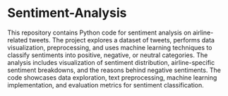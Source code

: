 # Sentiment-Analysis
This repository contains Python code for sentiment analysis on airline-related tweets. The project explores a dataset of tweets, performs data visualization, preprocessing, and uses machine learning techniques to classify sentiments into positive, negative, or neutral categories. The analysis includes visualization of sentiment distribution, airline-specific sentiment breakdowns, and the reasons behind negative sentiments. The code showcases data exploration, text preprocessing, machine learning implementation, and evaluation metrics for sentiment classification.
